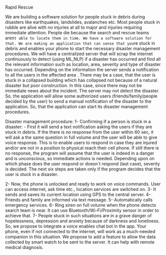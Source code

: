 Rapid Rescue

We are building a software solution for people stuck in debris during disasters like earthquakes, landslides, avalanches etc.
Most people stuck in rubble are alive with no injuries at all to major and injuries requiring immediate attention. People die because the search and rescue teams aren`t able to locate them in time.
We have a software solution for that. We are making an application that can sense that you`re stuck in debris and enables your phone to start the necessary disaster management procedures.
We will have a centralized server that will scrap the internet continuously to detect (using ML,NLP) if a disaster has occurred and find all the relevant information such as location, area, severity and type of disaster has occurred. Depending on the information the server sends a notification to all the users in the affected area .
There may be a case, that the user is stuck in a collapsed building which has collapsed not because of a natural disaster but poor construction. In this case, since there may not be immediate news about the incident. The server may not detect the disaster. So, the application will allow some authorized users (friends/family/people decided by the user) to send a manual notification of the disaster to the application. So, that the application can start its disaster management procedures. 

Disaster management procedure:
1-	Confirming if a person is stuck in a disaster: - First it will send a text notification asking the users if they are stuck in debris. If the there is no response from the user within 60 sec, it will ask a the same question in full volume and the user will be able to give voice response. This is to enable users to respond in case they are injured and/or are not in a position to physical reach their cell phone. If still there is no response, the program will assume that the user is indeed in a danger and is unconscious, so immediate actions is needed.
Depending upon on which phase does the user respond or doesn`t respond (last case), severity is decided.
The next six steps are taken only if the program decides that the user is stuck in a disaster.

2-	Now, the phone is unlocked and ready to work on voice commands. User can access internet, ask time etc., location services are switched on.
3-	It sends and saves its current location using GPS to the central server.
4-	Friends and family are informed via text message.
5-	Automatically calls emergency services.
6-	Ring siren on full volume when the phone detects search team is near. It can use Bluetooth/Wi-Fi/Proximity sensor in order to achieve that.
7-	People stuck in such situations are in a grave danger of hopelessness, depression and anxiety because of darkness and loneliness. So, we propose to integrate a voice enables chat bot in the app. Your phone, even if not connected to the internet, will work as a much-needed companion in this situation.
We propose to add a feature to allow the data collected by smart watch to be sent to the server. It can help with remote medical diagnosis. 







